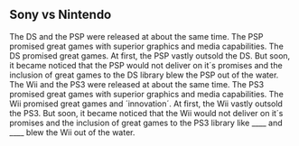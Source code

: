 ## Sony vs Nintendo ##

The DS and the PSP were released at about the same time. The PSP promised great games with superior graphics and media capabilities. The DS promised great games. At first, the PSP vastly outsold the DS. But soon, it became noticed that the PSP would not deliver on it´s promises and the inclusion of great games to the DS library blew the PSP out of the water.
The Wii and the PS3 were released at about the same time. The PS3 promised great games with superior graphics and media capabilities. The Wii promised great games and ´innovation´. At first, the Wii vastly outsold the PS3. But soon, it became noticed that the Wii would not deliver on it´s promises and the inclusion of great games to the PS3 library like ____ and ____ blew the Wii out of the water.